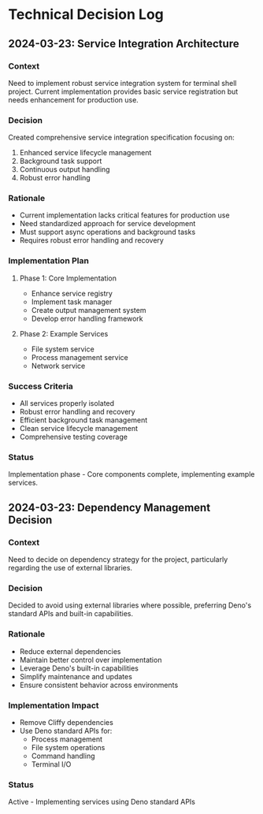 # Technical Decision Log

## 2024-03-23: Service Integration Architecture

### Context
Need to implement robust service integration system for terminal shell project. Current implementation provides basic service registration but needs enhancement for production use.

### Decision
Created comprehensive service integration specification focusing on:
1. Enhanced service lifecycle management
2. Background task support
3. Continuous output handling
4. Robust error handling

### Rationale
- Current implementation lacks critical features for production use
- Need standardized approach for service development
- Must support async operations and background tasks
- Requires robust error handling and recovery

### Implementation Plan
1. Phase 1: Core Implementation
   - Enhance service registry
   - Implement task manager
   - Create output management system
   - Develop error handling framework

2. Phase 2: Example Services
   - File system service
   - Process management service
   - Network service

### Success Criteria
- All services properly isolated
- Robust error handling and recovery
- Efficient background task management
- Clean service lifecycle management
- Comprehensive testing coverage

### Status
Implementation phase - Core components complete, implementing example services.

## 2024-03-23: Dependency Management Decision

### Context
Need to decide on dependency strategy for the project, particularly regarding the use of external libraries.

### Decision
Decided to avoid using external libraries where possible, preferring Deno's standard APIs and built-in capabilities.

### Rationale
- Reduce external dependencies
- Maintain better control over implementation
- Leverage Deno's built-in capabilities
- Simplify maintenance and updates
- Ensure consistent behavior across environments

### Implementation Impact
- Remove Cliffy dependencies
- Use Deno standard APIs for:
  - Process management
  - File system operations
  - Command handling
  - Terminal I/O

### Status
Active - Implementing services using Deno standard APIs